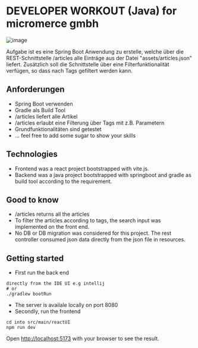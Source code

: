 # DEVELOPER WORKOUT (Java) for micromerce gmbh

![image](https://github.com/Adeniyi-Bella/dev-workout-java/assets/37347588/6b416d2e-01dc-468c-b94e-f755baac40e3)

Aufgabe ist es eine Spring Boot Anwendung zu erstelle, welche über die REST-Schnittstelle /articles alle Einträge aus der Datei "assets/articles.json" liefert. Zusätzlich soll die Schnittstelle über eine Filterfunktionalität verfügen, so dass nach Tags gefiltert werden kann. 

## Anforderungen ##

- Spring Boot verwenden
- Gradle als Build Tool
- /articles liefert alle Artikel
- /articles erlaubt eine Filterung über Tags mit z.B. Parametern
- Grundfunktionalitäten sind getestet
- ... feel free to add some sugar to show your skills

## Technologies ##
- Frontend was a react project bootstrapped with vite.js.
- Backend was a java project bootstrapped with springboot and gradle as build tool according to the requirement.

## Good to know ##
- /articles returns all the articles
- To filter the articles according to tags, the search input was implemented on the front end. 
- No DB or DB migration was considered for this project. The rest controller consumed json data directly from the json file in resources. 

## Getting started ##
- First run the back end
```
directly from the IDE UI e.g intellij
# or
./gradlew bootRun
```
- The server is availale locally on port 8080
- Secondly, run the frontend
```
cd into src/main/reactUI
npm run dev
```
Open [http://localhost:5173](http://localhost:5173) with your browser to see the result.
